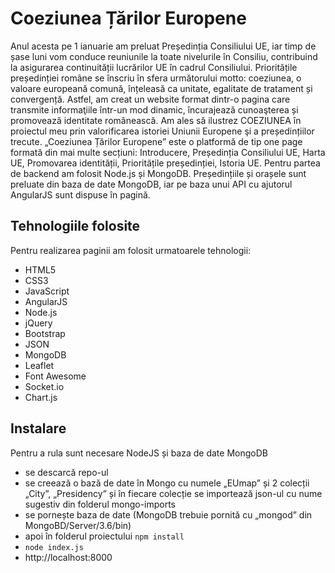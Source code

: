 # Coeziunea Țărilor Europene
Anul acesta pe 1 ianuarie am preluat Președinția Consiliului UE, iar timp de șase luni vom conduce reuniunile la toate nivelurile în Consiliu, contribuind la asigurarea continuității lucrărilor UE în cadrul Consiliului. 
Prioritățile președinției române se înscriu în sfera următorului motto: coeziunea, o valoare europeană comună, înțeleasă ca unitate, egalitate de tratament și convergență. Astfel, am creat un website format dintr-o pagina care transmite informaţiile într-un mod dinamic,  încurajează cunoaşterea și promovează identitate românească. Am ales să ilustrez COEZIUNEA în proiectul meu prin valorificarea istoriei Uniunii Europene şi a președințiilor trecute. „Coeziunea Țărilor Europene” este o platformă de tip one page formată din mai multe secțiuni: Introducere, Președinția Consiliului UE, Harta UE, Promovarea identității, Prioritățile președinției, Istoria UE.
Pentru partea de backend am folosit Node.js și MongoDB. Președințiile și orașele sunt preluate din baza de date MongoDB, iar pe baza unui API cu ajutorul AngularJS sunt dispuse în pagină.


## Tehnologiile folosite
Pentru realizarea paginii am folosit urmatoarele tehnologii:
- HTML5
- CSS3
- JavaScript
- AngularJS
- Node.js
- jQuery
- Bootstrap
- JSON
- MongoDB
- Leaflet
- Font Awesome
- Socket.io
- Chart.js

## Instalare
Pentru a rula sunt necesare NodeJS și baza de date MongoDB
- se descarcă repo-ul
- se creează o bază de date în Mongo cu numele „EUmap” și 2 colecții „City”, „Presidency” și în fiecare colecție se importează json-ul cu nume sugestiv din folderul mongo-imports
- se pornește baza de date (MongoDB trebuie pornită cu „mongod” din MongoBD/Server/3.6/bin) 
- apoi în folderul proiectului `npm install` 
- `node index.js`
- http://localhost:8000